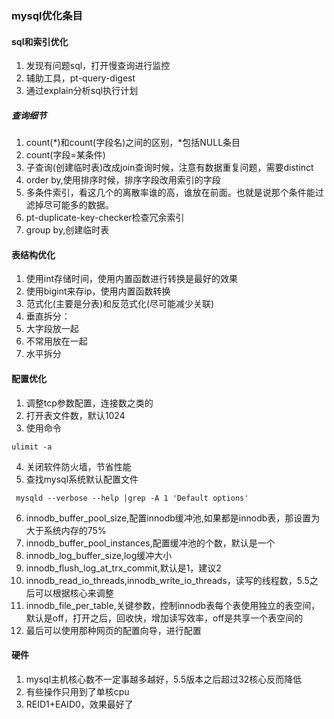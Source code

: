 ### mysql优化条目
#### sql和索引优化
1. 发现有问题sql，打开慢查询进行监控
2. 辅助工具，pt-query-digest
3. 通过explain分析sql执行计划
##### 查询细节
1. count(*)和count(字段名)之间的区别，*包括NULL条目
2. count(字段=某条件)
3. 子查询(创建临时表)改成join查询时候，注意有数据重复问题，需要distinct
4. order by,使用排序时候，排序字段改用索引的字段
5. 多条件索引，看这几个的离散率谁的高，谁放在前面。也就是说那个条件能过滤掉尽可能多的数据。
6. pt-duplicate-key-checker检查冗余索引
7. group by,创建临时表

#### 表结构优化
1. 使用int存储时间，使用内置函数进行转换是最好的效果
2. 使用bigint来存ip，使用内置函数转换
3. 范式化(主要是分表)和反范式化(尽可能减少关联)
4. 垂直拆分：
  1. 大字段放一起
  2. 不常用放在一起
5. 水平拆分

#### 配置优化
1. 调整tcp参数配置，连接数之类的
2. 打开表文件数，默认1024 
3. 使用命令
```
ulimit -a
```
4. 关闭软件防火墙，节省性能
5. 查找mysql系统默认配置文件
```
 mysqld --verbose --help |grep -A 1 'Default options'
```
6. innodb_buffer_pool_size,配置innodb缓冲池,如果都是innodb表，那设置为大于系统内存的75%
7. innodb_buffer_pool_instances,配置缓冲池的个数，默认是一个
8. innodb_log_buffer_size,log缓冲大小
9. innodb_flush_log_at_trx_commit,默认是1，建议2
10. innodb_read_io_threads,innodb_write_io_threads，读写的线程数，5.5之后可以根据核心来调整
11. innodb_file_per_table,关键参数，控制innodb表每个表使用独立的表空间，默认是off，打开之后，回收快，增加读写效率，off是共享一个表空间的
12. 最后可以使用那种网页的配置向导，进行配置

#### 硬件
1. mysql主机核心数不一定事越多越好，5.5版本之后超过32核心反而降低
2. 有些操作只用到了单核cpu
3. REID1+EAID0，效果最好了


